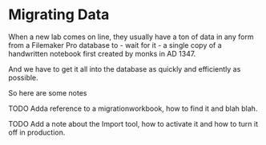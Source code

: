 # Migrating Data

When a new lab comes on line, they usually have a ton of data in 
any form
from a Filemaker Pro database to - wait for it - a single copy of 
a handwritten notebook first created by monks in AD 1347.

And we have to get it all into the database as quickly and 
efficiently as possible.

So here are some notes

TODO Adda reference to a migrationworkbook, how to find it and blah blah.

TODO Add a note about the Import tool, how to activate it and how to turn it
off in production.





